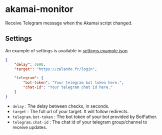 # akamai-monitor
Receive Telegram message when the Akamai script changed.

## Settings

An example of settings is available in [settings.example.json](settings.example.json)

```json
{
	"delay": 3600,
	"target": "https://zalando.fr/login",

	"telegram": {
		"bot-token": "Your telegram bot token here.",
		"chat-id": "Your telegram chat id here."
	}
}
```

* `delay` : The delay between checks, in seconds.
* `target` : The full url of your target. It will follow redirects.
* `telegram.bot-token` : The bot token of your bot provided by BotFather.
* `telegram.chat-id` : The chat id of your telegram group/channel to receive updates.

